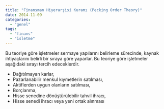 ```yaml
---
title: "Finansman Hiyerarşisi Kuramı (Pecking Order Theory)"
date: 2014-11-09
categories: 
  - "genel"
tags: 
  - "finans"
  - "isletme"
---
```


Bu teoriye göre işletmeler sermaye yapılarını belirleme sürecinde, kaynak ihtiyaçlarını belirli bir sıraya göre yaparlar. Bu teoriye göre işletmeler aşağıdaki sırayı tercih edeceklerdir.

- Dağıtılmayan karlar,
- Pazarlanabilir menkul kıymetlerin satılması,
- Aktiflerden uygun olanların satılması,
- Borçlanma,
- Hisse senedine dönüştürülebilir tahvil ihracı,
- Hisse senedi ihracı veya yeni ortak alınması
